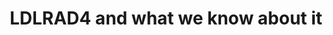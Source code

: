 ---
annotations:
- id: PW:0000013
  parent: disease pathway
  type: Pathway Ontology
  value: disease pathway
- id: DOID:0050117
  parent: disease by infectious agent
  type: Disease Ontology
  value: disease by infectious agent
authors:
- Egonw
- Fehrhart
- Eweitz
description: A recent GWAS study was tweeted (https://twitter.com/BrentRichards19/status/1251550109931888643)
  showing an intronic SNP in LDLRAD4 as relevant. This pathway summarizes what is
  known of the biological role of this gene and its proteins.
last-edited: 2021-12-17
ndex: 24ee3c07-8b71-11eb-9e72-0ac135e8bacf
organisms:
- Homo sapiens
redirect_from:
- /index.php/Pathway:WP4904
- /instance/WP4904
- /instance/WP4904_rr124593
revision: r124593
schema-jsonld:
- '@context': https://schema.org/
  '@id': https://wikipathways.github.io/pathways/WP4904.html
  '@type': Dataset
  creator:
    '@type': Organization
    name: WikiPathways
  description: A recent GWAS study was tweeted (https://twitter.com/BrentRichards19/status/1251550109931888643)
    showing an intronic SNP in LDLRAD4 as relevant. This pathway summarizes what is
    known of the biological role of this gene and its proteins.
  keywords:
  - ATG16L1
  - LDLRAD4
  - NEDD4
  - PMEPA1
  - SMAD2
  - TGFBR1
  - TGFBR2
  license: CC0
  name: LDLRAD4 and what we know about it
seo: CreativeWork
title: LDLRAD4 and what we know about it
wpid: WP4904
---